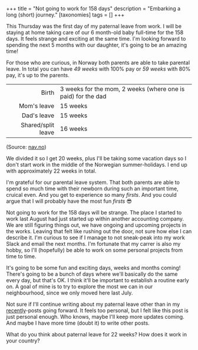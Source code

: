 +++
title = "Not going to work for 158 days"
description = "Embarking a long (short) journey."
[taxonomies]
tags = []
+++

This Thursday was the first day of my paternal leave from work. I will be
staying at home taking care of our 6 month-old baby full-time for the 158 days.
It feels strange and exciting at the same time. I'm looking forward to spending
the next 5 months with our daughter, it's going to be an amazing time!

For those who are curious, in Norway both parents are able to take parental
leave. In total you can have _49 weeks_ with 100% pay or _59 weeks_ with 80%
pay, it's up to the parents.

|                    |                                                              |
| -----------------: | :----------------------------------------------------------- |
|              Birth | 3 weeks for the mom, 2 weeks (where one is paid) for the dad |
|        Mom's leave | 15 weeks                                                     |
|        Dad's leave | 15 weeks                                                     |
| Shared/split leave | 16 weeks                                                     |

(Source: [nav.no](https://www.nav.no/foreldrepenger))

We divided it so I get 20 weeks, plus I'll be taking some vacation days so I
don't start work in the middle of the Norwegian summer-holidays. I end up with
approximately 22 weeks in total.

I'm grateful for our parental leave system. That both parents are able to spend
so much time with their newborn during such an important time, cruical even. And
you get to experience so many _firsts_. And you could argue that I will probably
have the most fun _firsts_ 😎

Not going to work for the 158 days will be strange. The place I started to work
last August had just started up within another accounting company. We are still
figuring things out, we have ongoing and upcoming projects in the works. Leaving
that felt like rushing out the door, not sure how else I can describe it. I'm
curious to see if I manage to not sneak-peak into my work Slack and email the
next months. I'm fortunate that my carrer is also my hobby, so I'll (hopefully)
be able to work on some personal projects from time to time.

It's going to be some fun and exciting days, weeks and months coming! There's
going to be a bunch of days where we'll basically do the same every day, but
that's OK. I think it'll be important to establish a routine early on. A goal of
mine is to try to explore the most we can in our neighbourhood, since we only
moved here last July.

Not sure if I'll continue writing about my paternal leave other than in my
[recently](/tags/recently)-posts going forward. It feels too personal, but I
felt like this post is just personal enough. Who knows, maybe I'll keep more
updates coming. And maybe I have more time (doubt it) to write other posts.

What do you think about paternal leave for 22 weeks? How does it work in your
country?
